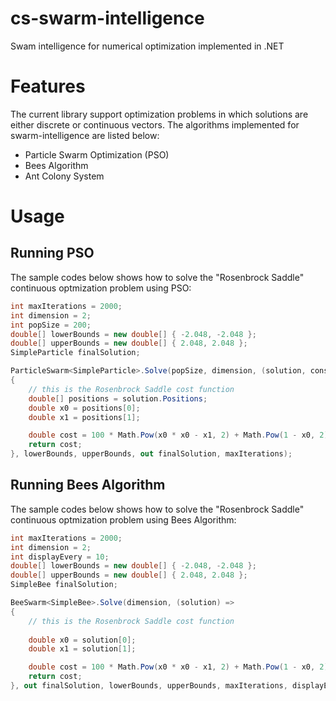 # cs-swarm-intelligence

Swam intelligence for numerical optimization implemented in .NET

# Features 

The current library support optimization problems in which solutions are either discrete or continuous vectors. The algorithms implemented for swarm-intelligence are listed below:

* Particle Swarm Optimization (PSO)
* Bees Algorithm
* Ant Colony System

# Usage

## Running PSO

The sample codes below shows how to solve the "Rosenbrock Saddle" continuous optmization problem using PSO:

```cs
int maxIterations = 2000;
int dimension = 2;
int popSize = 200;
double[] lowerBounds = new double[] { -2.048, -2.048 };
double[] upperBounds = new double[] { 2.048, 2.048 };
SimpleParticle finalSolution;

ParticleSwarm<SimpleParticle>.Solve(popSize, dimension, (solution, constraints) =>
{
	// this is the Rosenbrock Saddle cost function
	double[] positions = solution.Positions;
	double x0 = positions[0];
	double x1 = positions[1];

	double cost = 100 * Math.Pow(x0 * x0 - x1, 2) + Math.Pow(1 - x0, 2);
	return cost;
}, lowerBounds, upperBounds, out finalSolution, maxIterations);
```

## Running Bees Algorithm 

The sample codes below shows how to solve the "Rosenbrock Saddle" continuous optmization problem using Bees Algorithm:

```cs
int maxIterations = 2000;
int dimension = 2;
int displayEvery = 10;
double[] lowerBounds = new double[] { -2.048, -2.048 };
double[] upperBounds = new double[] { 2.048, 2.048 };
SimpleBee finalSolution;

BeeSwarm<SimpleBee>.Solve(dimension, (solution) =>
{
	// this is the Rosenbrock Saddle cost function
	
	double x0 = solution[0];
	double x1 = solution[1];

	double cost = 100 * Math.Pow(x0 * x0 - x1, 2) + Math.Pow(1 - x0, 2);
	return cost;
}, out finalSolution, lowerBounds, upperBounds, maxIterations, displayEvery);
```

